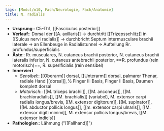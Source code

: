 ```yaml
---
tags: [Modul/m10, Fach/Neurologie, Fach/Anatomie]
title: N. radialis
---
```

- **Ursprung**:: C5-Th1, [[Fasciculus posterior]]
- **Verlauf**:: Dorsal der [[A. axillaris]] → durchtritt [[Trizepsschlitz]] in [[Sulcus nervi radialis]] → durchbricht Septum intermusculare brachii laterale → an Ellenbeuge in Radialistunnel → Aufteilung Rr. profundus/superficialis
- **Äste**:: Rr. musculares, N. cutaneus brachii posterior, N. cutaneus brachii lateralis inferior, N. cutaneus antebrachii posterior, ==R. profundus (rein motorisch)==, R. superificialis (rein sensibel)
- **Innerviert**
	- *Sensibel*:: [[Oberarm]] dorsal, [[Unterarm]] dorsal, palmarer Thenar, radiale Hand [[dorsal]], ½ Finger III Basis, Finger II Basis, Daumen komplett dorsal
	- *Motorisch*:: [[M. triceps brachii]], [[M. anconeus]], [[M. brachioradialis]], [[M. brachialis]] (variabel), M. extensor carpi radialis longus/brevis, [[M. extensor digitorum]], [[M. supinator]], [[M. abductor pollicis longus]], [[m. extensor carpi ulnaris]], [[M. extensor digiti minimi]], M. extensor pollicis longus/brevis, [[M. extensor indicis]]
- **Pathologien**:: Lähmung ("[[Fallhand]]")